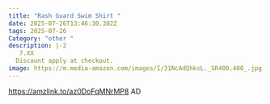 ```yaml
---
title: "Rash Guard Swim Shirt "
date: 2025-07-26T13:46:30.302Z
tags: 2025-07-26
Category: "other "
description: |-2
   7.XX
  Discount apply at checkout.
image: https://m.media-amazon.com/images/I/31NcAdQhksL._SR400,400_.jpg
---
```

https://amzlink.to/az0DoFqMNrMP8    AD